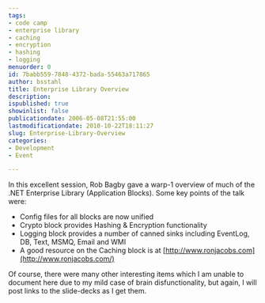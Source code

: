 ```yaml
---
tags:
- code camp
- enterprise library
- caching
- encryption
- hashing
- logging
menuorder: 0
id: 7babb559-7848-4372-bada-55463a717865
author: bsstahl
title: Enterprise Library Overview
description: 
ispublished: true
showinlist: false
publicationdate: 2006-05-08T21:55:00
lastmodificationdate: 2010-10-22T18:11:27
slug: Enterprise-Library-Overview
categories:
- Development
- Event

---
```


In this excellent session, Rob Bagby gave a warp-1 overview of much of the .NET Enterprise Library (Application Blocks). Some key points of the talk were:

- Config files for all blocks are now unified
- Crypto block provides Hashing & Encryption functionality
- Logging block provides a number of canned sinks including EventLog, DB, Text, MSMQ, Email and WMI
- A good resource on the Caching block is at [http://www.ronjacobs.com](http://www.ronjacobs.com/)


Of course, there were many other interesting items which I am unable to document here due to my mild case of brain disfunctionality, but again, I will post links to the slide-decks as I get them.

